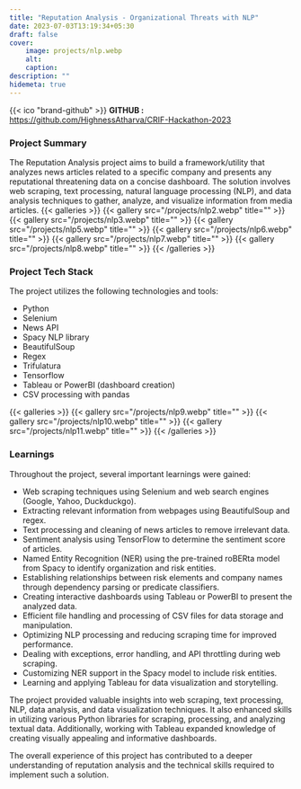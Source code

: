```yaml
---
title: "Reputation Analysis - Organizational Threats with NLP"
date: 2023-07-03T13:19:34+05:30
draft: false
cover: 
    image: projects/nlp.webp
    alt: 
    caption: 
description: ""
hidemeta: true
---
```


{{< ico "brand-github" >}} **GITHUB :** <https://github.com/HighnessAtharva/CRIF-Hackathon-2023>

### Project Summary

The Reputation Analysis project aims to build a framework/utility that analyzes news articles related to a specific company and presents any reputational threatening data on a concise dashboard. The solution involves web scraping, text processing, natural language processing (NLP), and data analysis techniques to gather, analyze, and visualize information from media articles.
{{< galleries >}}
{{< gallery src="/projects/nlp2.webp" title="" >}}
{{< gallery src="/projects/nlp3.webp" title="" >}}
{{< gallery src="/projects/nlp5.webp" title="" >}}
{{< gallery src="/projects/nlp6.webp" title="" >}}
{{< gallery src="/projects/nlp7.webp" title="" >}}
{{< gallery src="/projects/nlp8.webp" title="" >}}
{{< /galleries >}}

### Project Tech Stack

The project utilizes the following technologies and tools:

- Python
- Selenium
- News API
- Spacy NLP library
- BeautifulSoup
- Regex
- Trifulatura
- Tensorflow
- Tableau or PowerBI (dashboard creation)
- CSV processing with pandas

{{< galleries >}}
{{< gallery src="/projects/nlp9.webp" title="" >}}
{{< gallery src="/projects/nlp10.webp" title="" >}}
{{< gallery src="/projects/nlp11.webp" title="" >}}
{{< /galleries >}}

### Learnings

Throughout the project, several important learnings were gained:

- Web scraping techniques using Selenium and web search engines (Google, Yahoo, Duckduckgo).
- Extracting relevant information from webpages using BeautifulSoup and regex.
- Text processing and cleaning of news articles to remove irrelevant data.
- Sentiment analysis using TensorFlow to determine the sentiment score of articles.
- Named Entity Recognition (NER) using the pre-trained roBERta model from Spacy to identify organization and risk entities.
- Establishing relationships between risk elements and company names through dependency parsing or predicate classifiers.
- Creating interactive dashboards using Tableau or PowerBI to present the analyzed data.
- Efficient file handling and processing of CSV files for data storage and manipulation.
- Optimizing NLP processing and reducing scraping time for improved performance.
- Dealing with exceptions, error handling, and API throttling during web scraping.
- Customizing NER support in the Spacy model to include risk entities.
- Learning and applying Tableau for data visualization and storytelling.

The project provided valuable insights into web scraping, text processing, NLP, data analysis, and data visualization techniques. It also enhanced skills in utilizing various Python libraries for scraping, processing, and analyzing textual data. Additionally, working with Tableau expanded knowledge of creating visually appealing and informative dashboards.

The overall experience of this project has contributed to a deeper understanding of reputation analysis and the technical skills required to implement such a solution.
